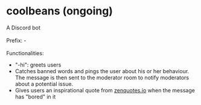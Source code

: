# coolbeans (ongoing)
A Discord bot
\
\
Prefix: -
\
\
Functionalities:
- "-hi": greets users
- Catches banned words and pings the user about his or her behaviour. The message is then sent to the moderator room to notify moderators about a potential issue.
- Gives users an inspirational quote from [zenquotes.io](https://zenquotes.io/) when the message has "bored" in it
